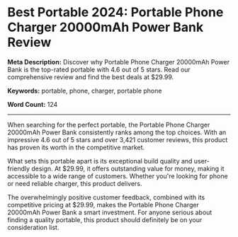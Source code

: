 # Best Portable 2024: Portable Phone Charger 20000mAh Power Bank Review

**Meta Description:** Discover why Portable Phone Charger 20000mAh Power Bank is the top-rated portable with 4.6 out of 5 stars. Read our comprehensive review and find the best deals at $29.99.

**Keywords:** portable, phone, charger, portable phone

**Word Count:** 124

---

When searching for the perfect portable, the Portable Phone Charger 20000mAh Power Bank consistently ranks among the top choices. With an impressive 4.6 out of 5 stars and over 3,421 customer reviews, this product has proven its worth in the competitive market.

What sets this portable apart is its exceptional build quality and user-friendly design. At $29.99, it offers outstanding value for money, making it accessible to a wide range of customers. Whether you're looking for phone or need reliable charger, this product delivers.

The overwhelmingly positive customer feedback, combined with its competitive pricing at $29.99, makes the Portable Phone Charger 20000mAh Power Bank a smart investment. For anyone serious about finding a quality portable, this product should definitely be on your consideration list.